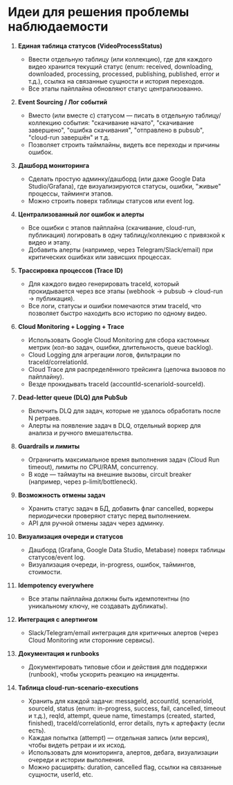 # Идеи для решения проблемы наблюдаемости

1. **Единая таблица статусов (VideoProcessStatus)**

   - Ввести отдельную таблицу (или коллекцию), где для каждого видео хранится текущий статус (enum: received, downloading, downloaded, processing, processed, publishing, published, error и т.д.), ссылка на связанные сущности и история переходов.
   - Все этапы пайплайна обновляют статус централизованно.

2. **Event Sourcing / Лог событий**

   - Вместо (или вместе с) статусом — писать в отдельную таблицу/коллекцию события: "скачивание начато", "скачивание завершено", "ошибка скачивания", "отправлено в pubsub", "cloud-run завершён" и т.д.
   - Позволяет строить таймлайны, видеть все переходы и причины ошибок.

3. **Дашборд мониторинга**

   - Сделать простую админку/дашборд (или даже Google Data Studio/Grafana), где визуализируются статусы, ошибки, "живые" процессы, тайминги этапов.
   - Можно строить поверх таблицы статусов или event log.

4. **Централизованный лог ошибок и алерты**

   - Все ошибки с этапов пайплайна (скачивание, cloud-run, публикация) логировать в одну таблицу/коллекцию с привязкой к видео и этапу.
   - Добавить алерты (например, через Telegram/Slack/email) при критических ошибках или зависших процессах.

5. **Трассировка процессов (Trace ID)**

   - Для каждого видео генерировать traceId, который прокидывается через все этапы (webhook → pubsub → cloud-run → публикация).
   - Все логи, статусы и ошибки помечаются этим traceId, что позволяет быстро находить всю историю по одному видео.

6. **Cloud Monitoring + Logging + Trace**

   - Использовать Google Cloud Monitoring для сбора кастомных метрик (кол-во задач, ошибки, длительность, queue backlog).
   - Cloud Logging для агрегации логов, фильтрации по traceId/correlationId.
   - Cloud Trace для распределённого трейсинга (цепочка вызовов по пайплайну).
   - Везде прокидывать traceId (accountId-scenarioId-sourceId).

7. **Dead-letter queue (DLQ) для PubSub**

   - Включить DLQ для задач, которые не удалось обработать после N ретраев.
   - Алерты на появление задач в DLQ, отдельный воркер для анализа и ручного вмешательства.

8. **Guardrails и лимиты**

   - Ограничить максимальное время выполнения задач (Cloud Run timeout), лимиты по CPU/RAM, concurrency.
   - В коде — таймауты на внешние вызовы, circuit breaker (например, через p-limit/bottleneck).

9. **Возможность отмены задач**

   - Хранить статус задач в БД, добавить флаг cancelled, воркеры периодически проверяют статус перед выполнением.
   - API для ручной отмены задач через админку.

10. **Визуализация очереди и статусов**

    - Дашборд (Grafana, Google Data Studio, Metabase) поверх таблицы статусов/event log.
    - Визуализация очереди, in-progress, ошибок, таймингов, стоимости.

11. **Idempotency everywhere**

    - Все этапы пайплайна должны быть идемпотентны (по уникальному ключу, не создавать дубликаты).

12. **Интеграция с алертингом**

    - Slack/Telegram/email интеграция для критичных алертов (через Cloud Monitoring или сторонние сервисы).

13. **Документация и runbooks**

    - Документировать типовые сбои и действия для поддержки (runbook), чтобы ускорить реакцию на инциденты.

14. **Таблица cloud-run-scenario-executions**
    - Хранить для каждой задачи: messageId, accountId, scenarioId, sourceId, status (enum: in-progress, success, fail, cancelled, timeout и т.д.), reqId, attempt, queue name, timestamps (created, started, finished), traceId/correlationId, error details, путь к артефакту (если есть).
    - Каждая попытка (attempt) — отдельная запись (или версия), чтобы видеть ретраи и их исход.
    - Использовать для мониторинга, алертов, дебага, визуализации очереди и истории выполнения.
    - Можно расширять: duration, cancelled flag, ссылки на связанные сущности, userId, etc.
